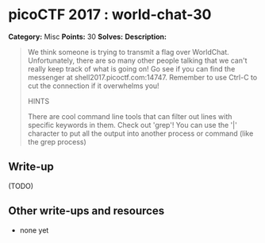 # picoCTF 2017 : world-chat-30

**Category:** Misc
**Points:** 30
**Solves:** 
**Description:**

> We think someone is trying to transmit a flag over WorldChat. Unfortunately, there are so many other people talking that we can't really keep track of what is going on! Go see if you can find the messenger at shell2017.picoctf.com:14747. Remember to use Ctrl-C to cut the connection if it overwhelms you!
> 
> 
>  HINTS
> 
> There are cool command line tools that can filter out lines with specific keywords in them. Check out 'grep'! You can use the '|' character to put all the output into another process or command (like the grep process)


## Write-up

(TODO)

## Other write-ups and resources

* none yet
